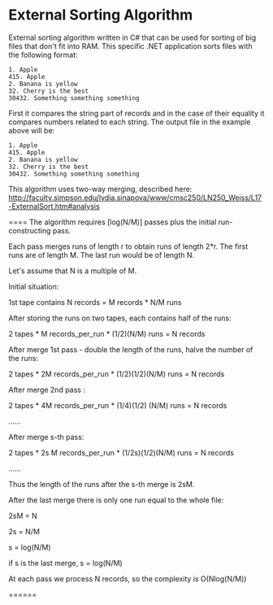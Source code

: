 # External Sorting Algorithm
External sorting algorithm written in C# that can be used for sorting of big files that don't fit into RAM. This specific .NET application sorts files with the following format:

    1. Apple
    415. Apple
    2. Banana is yellow
    32. Cherry is the best
    30432. Something something something

First it compares the string part of records and in the case of their equality it compares numbers related to each string. The output  file in the example above will be:

    1. Apple
    415. Apple
    2. Banana is yellow
    32. Cherry is the best
    30432. Something something something

This algorithm uses two-way merging, described here:
http://faculty.simpson.edu/lydia.sinapova/www/cmsc250/LN250_Weiss/L17-ExternalSort.htm#analysis

====
The algorithm requires [log(N/M)] passes plus the initial run-constructing pass.

Each pass merges runs of length r to obtain runs of length 2*r.
The first runs are of length M. The last run would be of length N.

Let's assume that N is a multiple of M.

Initial situation:

1st tape contains N records = M records * N/M runs

After storing the runs on two tapes, each contains half of the runs:

2 tapes * M records_per_run * (1/2)(N/M) runs = N records

After merge 1st pass - double the length of the runs, halve the number of the runs:

2 tapes * 2M records_per_run * (1/2)(1/2)(N/M) runs = N records

After merge 2nd pass :

2 tapes * 4M records_per_run * (1/4)(1/2) (N/M) runs = N records

......

After merge s-th pass:

2 tapes * 2s M records_per_run * (1/2s)(1/2)(N/M) runs = N records

......

Thus the length of the runs after the s-th merge is 2sM.

After the last merge there is only one run equal to the whole file:

2sM = N

2s = N/M

s = log(N/M)

if s is the last merge, s = log(N/M)

At each pass we process N records, so the complexity is O(Nlog(N/M))

======
